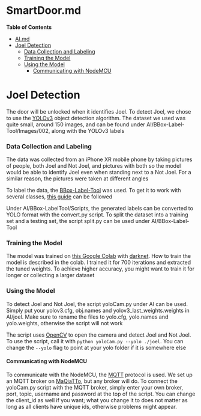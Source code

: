 # SmartDoor.md

**Table of Contents**

- [AI.md](#aimd)
- [Joel Detection](#joel-detection)
    + [Data Collection and Labeling](#data-collection-and-labeling)
    + [Training the Model](#training-the-model)
    + [Using the Model](#using-the-model)
      - [Communicating with NodeMCU](#communicating-with-nodemcu)

Joel Detection
=============

The door will be unlocked when it identifies Joel. To detect Joel, we chose to use the [YOLOv3](https://viso.ai/deep-learning/yolov3-overview/) object detection algorithm. The dataset we used was quite small, around 150 images, and can be found under AI/BBox-Label-Tool/Images/002, along with the YOLOv3 labels

### Data Collection and Labeling
The data was collected from an iPhone XR mobile phone by taking pictures of people, both Joel and Not Joel, and pictures with both so the model would be able to identify Joel even when standing next to a Not Joel. For a similar reason, the pictures were taken at different angles

To label the data, the [BBox-Label-Tool](https://github.com/Texas-Aerial-Robotics/BBox-Label-Tool) was used. To get it to work with several classes, [this guide](https://texas-aerial-robotics.github.io/md_yoloTraining.html) can be followed

Under AI/BBox-LabelTool/Scripts, the generated labels can be converted to YOLO format with the convert.py script. To split the dataset into a training set and a testing set, the script split.py can be used under AI/BBox-Label-Tool

### Training the Model
The model was trained on [this Google Colab](https://colab.research.google.com/drive/13rh1AUPfrwlVx9YtxmUFXum7xB3bGX1N#scrollTo=13fRzkiQiPhW) with [darknet](https://pjreddie.com/darknet/). How to train the model is described in the colab. I trained it for 700 iterations and extracted the tuned weights. To achieve higher accuracy, you might want to train it for longer or collecting a larger dataset

### Using the Model
To detect Joel and Not Joel, the script yoloCam.py under AI can be used. Simply put your yolov3.cfg, obj.names and yolov3_last_weights.weights in AI/joel. Make sure to rename the files to yolo.cfg, yolo.names and yolo.weights, otherwise the script will not work

The script uses [OpenCV](https://opencv.org/) to open the camera and detect Joel and Not Joel. To use the script, call it with `python yoloCam.py --yolo ./joel`. You can change the `--yolo` flag to point at your yolo folder if it is somewhere else

#### Communicating with NodeMCU
To communicate with the NodeMCU, the [MQTT](https://mqtt.org/) protocol is used. We set up an MQTT broker on [MaQiaTTo](https://maqiatto.com/), but any broker will do. To connect the yoloCam.py script with the MQTT broker, simply enter your own broker, port, topic, username and password at the top of the script. You can change the client_id as well if you want; what you change it to does not matter as long as all clients have unique ids, otherwise problems might appear.
